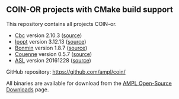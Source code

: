 ## COIN-OR projects with CMake build support

This repository contains all projects COIN-or. 

- [Cbc](https://projects.coin-or.org/Cbc) version 2.10.3 ([source](Cbc/))
- [Ipopt](https://projects.coin-or.org/Ipopt) version 3.12.13 ([source](Ipopt/))
- [Bonmin](https://projects.coin-or.org/Bonmin) version 1.8.7 ([source](Bonmin/))
- [Couenne](https://projects.coin-or.org/Couenne) version 0.5.7 ([source](Couenne/))
- [ASL](http://netlib.org/ampl/) version 20161228 ([source](https://github.com/ampl/mp/tree/master/src/asl))

GitHub repository: https://github.com/ampl/coin/

All binaries are available for download from the [AMPL Open-Source Downloads](http://ampl.com/dl/open/) page.
